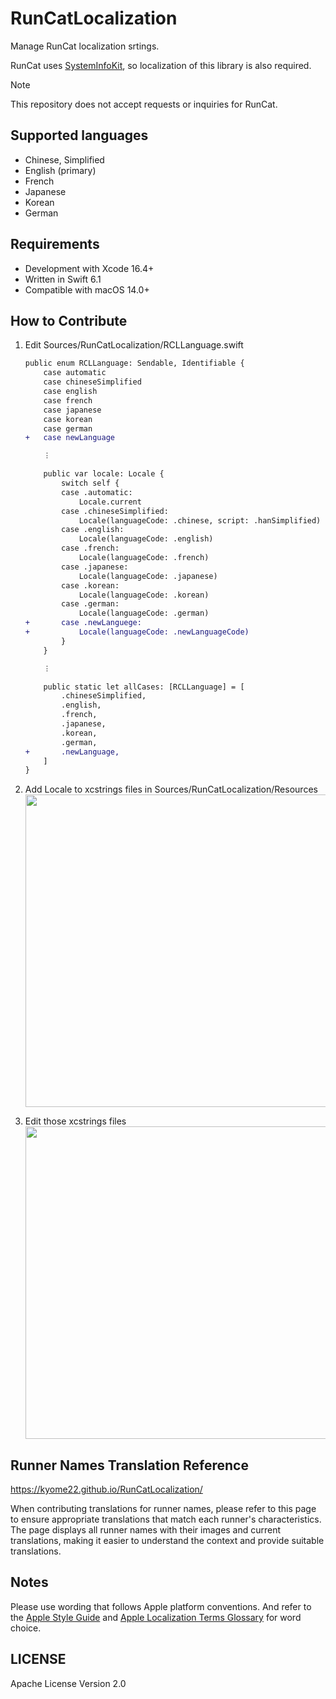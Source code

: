 # RunCatLocalization

Manage RunCat localization srtings.

RunCat uses [SystemInfoKit](https://github.com/Kyome22/SystemInfoKit), so localization of this library is also required.

> [!NOTE]
> This repository does not accept requests or inquiries for RunCat.

## Supported languages

- Chinese, Simplified
- English (primary)
- French
- Japanese
- Korean
- German

## Requirements

- Development with Xcode 16.4+
- Written in Swift 6.1
- Compatible with macOS 14.0+

## How to Contribute

1. Edit Sources/RunCatLocalization/RCLLanguage.swift

   ```diff swift
   public enum RCLLanguage: Sendable, Identifiable {
       case automatic
       case chineseSimplified
       case english
       case french
       case japanese
       case korean
       case german
   +   case newLanguage

       ︙

       public var locale: Locale {
           switch self {
           case .automatic:
               Locale.current
           case .chineseSimplified:
               Locale(languageCode: .chinese, script: .hanSimplified)
           case .english:
               Locale(languageCode: .english)
           case .french:
               Locale(languageCode: .french)
           case .japanese:
               Locale(languageCode: .japanese)
           case .korean:
               Locale(languageCode: .korean)
           case .german:
               Locale(languageCode: .german)
   +       case .newLanguege:
   +           Locale(languageCode: .newLanguageCode)
           }
       }

       ︙

       public static let allCases: [RCLLanguage] = [
           .chineseSimplified,
           .english,
           .french,
           .japanese,
           .korean,
           .german,
   +       .newLanguage,
       ]
   }
   ```

2. Add Locale to xcstrings files in Sources/RunCatLocalization/Resources  
   <img src="https://github.com/user-attachments/assets/7d1772f7-c8f7-4616-86a8-7ecaf7983117" width="500px" />
3. Edit those xcstrings files  
   <img src="https://github.com/user-attachments/assets/4b8c5ff2-4c5c-4d22-a314-70d21f2e539c" width="500px" />

## Runner Names Translation Reference

https://kyome22.github.io/RunCatLocalization/

When contributing translations for runner names, please refer to this page to ensure appropriate translations that match each runner's characteristics. The page displays all runner names with their images and current translations, making it easier to understand the context and provide suitable translations.

## Notes

Please use wording that follows Apple platform conventions.
And refer to the [Apple Style Guide](https://support.apple.com/guide/applestyleguide/welcome/web) and [Apple Localization Terms Glossary](https://applelocalization.com/macos?q=Show&b=Finder.app&l=English&l=Japanese) for word choice.

## LICENSE

Apache License Version 2.0

